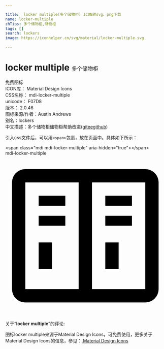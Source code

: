 ```yaml
---

title:  locker multiple(多个储物柜) ICON转svg、png下载
name: locker-multiple
zhTips: 多个储物柜,储物柜
tags: []
search: lockers
image: https://iconhelper.cn/svg/material/locker-multiple.svg

---
```


# locker multiple  <small style="font-size: 60%;font-weight: 100">多个储物柜</small>


<div class="detail-page">
<p>
<span><span class="badge-success badge">免费图标</span> </span>
<br/>
<span>
ICON库：
<span class="badge-secondary badge">Material Design Icons</span> 
</span>
<br/>
<span>
CSS名称：
<span class="badge-secondary badge">mdi-locker-multiple</span> 
</span>
<br/>
<span>
unicode：
<span class="badge-secondary badge">F07D8</span> 
<copy-btn content='F07D8' btn-title=""></copy-btn>
<copy-btn :content='String.fromCodePoint(parseInt("F07D8", 16))' btn-title="复制U"></copy-btn>
</span>
<br/>
<span>
版本：
<span class="badge-secondary badge">2.0.46</span> 
</span>
<br/>
<span>图标来源/作者：<span class="badge-light badge">Austin Andrews</span></span> 
<br/>
<span>别名：<span class="badge-light badge">lockers</span></span><br/><span class="zh-detail">中文描述：<span class="badge-primary badge">多个储物柜</span><span class="badge-primary badge">储物柜</span><span class="help-link"><span>帮助改进</span>(<a href="https://gitee.com/liuwave/icon-helper/edit/master/json/material/locker-multiple.json" target="_blank" rel="noopener noreferrer">gitee</a><a href="https://github.com/liuwave/icon-helper/edit/master/json/material/locker-multiple.json" target="_blank" rel="noopener noreferrer">github</a></span>)</span><br/>
</p>
</div>
<div class="alert alert-dark">
  <i class="mdi mdi-locker-multiple mdi-48px"></i>
  <i class="mdi mdi-locker-multiple mdi-36px"></i>
  <i class="mdi mdi-locker-multiple mdi-24px"></i>
  <i class="mdi mdi-locker-multiple mdi-18px"></i>
</div>
<div>
  <p>引入css文件后，可以用<code>&lt;span&gt;</code>包裹，放在页面中。具体如下所示：    
  </p>
  <div class="alert alert-primary" style="font-size: 14px">
    &lt;span class="mdi mdi-locker-multiple" aria-hidden="true"&gt;&lt;/span&gt;
    <copy-btn content='<span class="mdi mdi-locker-multiple" aria-hidden="true"></span>'></copy-btn>
  </div>
  <div class="alert alert-secondary">
    <i class="mdi mdi-locker-multiple"
    style="font-size: 24px"
    aria-hidden="true"></i> mdi-locker-multiple
    <copy-btn content="mdi-locker-multiple" btn-title="复制图标名称"></copy-btn>
  </div>
</div>
<div id="svg" class="svg-wrap">
<svg xmlns="http://www.w3.org/2000/svg" viewBox="0 0 24 24"><path d="M3,2H21A2,2 0 0,1 23,4V20A2,2 0 0,1 21,22H3A2,2 0 0,1 1,20V4A2,2 0 0,1 3,2M13,4V20H21V4H13M3,4V20H11V4H3M5,13H7V17H5V13M5,6H9V7.5H5V6M5,9H9V10.5H5V9M15,13H17V17H15V13M15,6H19V7.5H15V6M15,9H19V10.5H15V9Z" /></svg>
</div>
<detail full-name='mdi-locker-multiple'></detail>
<div class="icon-detail__container">
<p>关于“<b>locker multiple</b>”的评论:</p>
</div>
<Vssue title="关于“locker multiple”的评论" />    
<div><p>图标locker multiple来源于Material Design Icons，可免费使用，更多关于 Material Design Icons的信息，参见：<a target="_blank" href="https://iconhelper.cn/material.html"> Material Design Icons</a>
</p></div>
